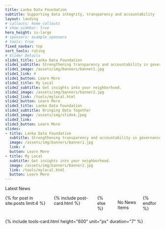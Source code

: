 ```yaml
---
title: Lanka Data Foundation
subtitle: Supporting data integrity, transparency and accountability
layout: landing
# callouts: home_callouts
# show_sidebar: true
hero_height: is-large
# sponsors: example_sponsors
# tools: true
fixed_navbar: top
sort_tools: rating
# Slider Details
slide1_title: Lanka Data Foundation
slide1_subtitle: Strengthening transparency and accountability in governance through verified public data.
slide1_image: /assets/img/banners/banner1.jpg
slide1_link: #
slide1_button: Learn More
slide2_title: My Local
slide2_subtitle: Get insights into your neighborhood.
slide2_image: /assets/img/banners/banner2.jpg
slide2_link: /tools/mylocal.html
slide2_button: Learn More
slide3_title: Lanka Data Foundation
slide3_subtitle: Bringing Data Together
slide3_image: /assets/img/slide4.jpeg
slide3_link: 
slide3_button: Learn More
slides:
- title: Lanka Data Foundation
  subtitle: Strengthening transparency and accountability in governance through verified public data.
  image: /assets/img/banners/banner1.jpg
  link: #
  button: Learn More
- title: My Local
  subtitle: Get insights into your neighborhood.
  image: /assets/img/banners/banner2.jpg
  link: /tools/mylocal.html
  button: Learn More
---
```

<!-- <section class="section px-0 py-6 is-large" style="background-image: url( {{site.baseurl}}/assets/img/update2.jpg ); background-size: cover; background-position: center"> -->
<section class="section px-0 py-6 is-large" >
    <div class="container "> <!-- is-fluid p-0 m-0 -->
        <p class="title is-3 is-uppercase has-text-weight-bold">Latest News</p>
        <div class="columns">
            {% for post in site.posts limit:4 %}
            <div class="column is-3">
                {% include post-card.html %}
            </div>
            {% else %}
                <p> No News Items </p>
            {% endfor %}
        </div>
    </div>
</section>


{% include tools-card.html height="600" unit="px" duration="7" %}
